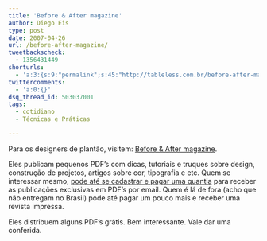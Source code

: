 ```yaml
---
title: 'Before & After magazine'
author: Diego Eis
type: post
date: 2007-04-26
url: /before-after-magazine/
tweetbackscheck:
  - 1356431449
shorturls:
  - 'a:3:{s:9:"permalink";s:45:"http://tableless.com.br/before-after-magazine";s:7:"tinyurl";s:26:"http://tinyurl.com/3wjqysw";s:4:"isgd";s:19:"http://is.gd/TVanRN";}'
twittercomments:
  - 'a:0:{}'
dsq_thread_id: 503037001
tags:
  - cotidiano
  - Técnicas e Práticas

---
```

Para os designers de plantão, visitem: [Before & After magazine][1].

Eles publicam pequenos PDF&#8217;s com dicas, tutoriais e truques sobre design, construção de projetos, artigos sobre cor, tipografia e etc. Quem se interessar mesmo, [pode até se cadastrar e pagar uma quantia][2] para receber as publicações exclusivas em PDF&#8217;s por email. Quem é lá de fora (acho que não entregam no Brasil) pode até pagar um pouco mais e receber uma revista impressa.

Eles distribuem alguns PDF&#8217;s grátis. Bem interessante. Vale dar uma conferida.

 [1]: http://www.bamagazine.com/
 [2]: http://www.bamagazine.com/Subscribe.asp